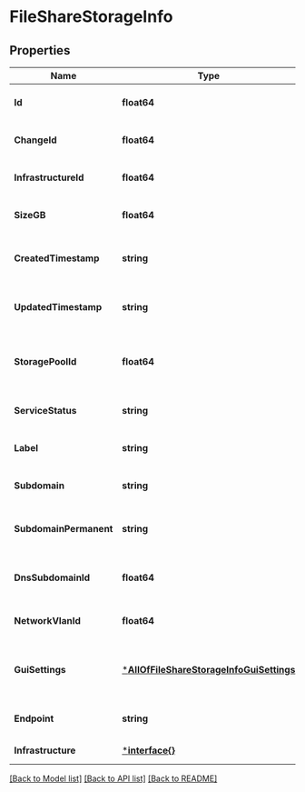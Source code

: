 # FileShareStorageInfo

## Properties
Name | Type | Description | Notes
------------ | ------------- | ------------- | -------------
**Id** | **float64** | Id of the File Share | [optional] [default to null]
**ChangeId** | **float64** | Change id of the File Share | [optional] [default to null]
**InfrastructureId** | **float64** | Infrastructure id of the File Share | [optional] [default to null]
**SizeGB** | **float64** | Disk size in GB for File Share | [optional] [default to null]
**CreatedTimestamp** | **string** | Timestamp of the File Share creation. | [optional] [default to null]
**UpdatedTimestamp** | **string** | Timestamp of the File Share last update. | [optional] [default to null]
**StoragePoolId** | **float64** | Id of the storage pool the File Share is assigned to | [optional] [default to null]
**ServiceStatus** | **string** | Service status of the File Share | [optional] [default to null]
**Label** | **string** | Label of the File Share. | [optional] [default to null]
**Subdomain** | **string** | Subdomain of the File Share. | [optional] [default to null]
**SubdomainPermanent** | **string** | Subdomain permanent of the File Share. | [optional] [default to null]
**DnsSubdomainId** | **float64** | Id of the DNS subdomain for the File Share. | [optional] [default to null]
**NetworkVlanId** | **float64** | Id of the VLAN for the File Share. | [optional] [default to null]
**GuiSettings** | [***AllOfFileShareStorageInfoGuiSettings**](AllOfFileShareStorageInfoGuiSettings.md) | GUI settings for the File Share. This is a JSON object. | [optional] [default to null]
**Endpoint** | **string** | Endpoint of the File Share. | [optional] [default to null]
**Infrastructure** | [***interface{}**](interface{}.md) | Infrastructure information | [default to null]

[[Back to Model list]](../README.md#documentation-for-models) [[Back to API list]](../README.md#documentation-for-api-endpoints) [[Back to README]](../README.md)

